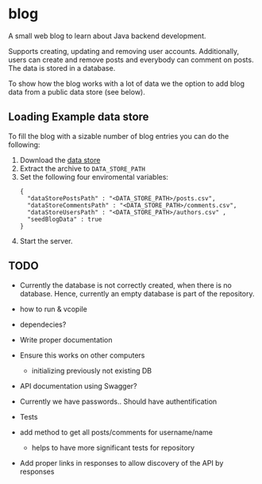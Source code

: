 # blog
A small web blog to learn about Java backend development.

Supports creating, updating and removing user accounts. Additionally, users can create and remove posts and everybody can comment on posts. The data is stored in a database. 

To show how the blog works with a lot of data we the option to add blog data from a public data store (see below).

## Loading Example data store
To fill the blog with a sizable number of blog entries you can do the following:

1. Download the [data store](https://www.kaggle.com/datasets/lakritidis/identifying-influential-bloggers-techcrunch)
1. Extract the archive to `DATA_STORE_PATH`
1. Set the following four enviromental variables: 
      ```
      {
        "dataStorePostsPath" : "<DATA_STORE_PATH>/posts.csv",
        "dataStoreCommentsPath" : "<DATA_STORE_PATH>/comments.csv",
        "dataStoreUsersPath" : "<DATA_STORE_PATH>/authors.csv" ,
        "seedBlogData" : true
      }
      ```
1. Start the server.

## TODO
- Currently the database is not correctly created, when there is no database. Hence, currently an empty database is part of the repository.


- how to run & vcopile
- dependecies?
- Write proper documentation
- Ensure this works on other computers 
  - initializing previously not existing DB
- API documentation using Swagger?
- Currently we have passwords.. Should have authentification
- Tests
- add method to get all posts/comments for username/name
  - helps to have more significant tests for repository
- Add proper links in responses to allow discovery of the API by responses